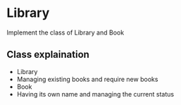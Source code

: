 # Library
Implement the class of Library and Book

## Class explaination
* Library
 * Managing existing books and require new books
* Book
 * Having its own name and managing the current status
